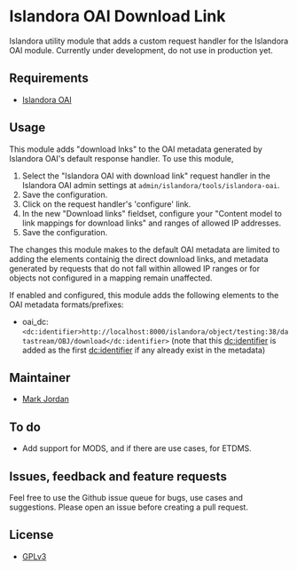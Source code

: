# Islandora OAI Download Link

Islandora utility module that adds a custom request handler for the Islandora OAI module. Currently under development, do not use in production yet.

## Requirements

* [Islandora OAI](https://github.com/Islandora/islandora_oai)

## Usage

This module adds "download lnks" to the OAI metadata generated by Islandora OAI's default response handler. To use this module,

1. Select the "Islandora OAI with download link" request handler in the Islandora OAI admin settings at `admin/islandora/tools/islandora-oai`. 
1. Save the configuration.
1. Click on the request handler's 'configure' link.
1. In the new "Download links" fieldset, configure your "Content model to link mappings for download links" and ranges of allowed IP addresses.
1. Save the configuration.

The changes this module makes to the default OAI metadata are limited to adding the elements containig the direct download links, and metadata generated by requests that do not fall within allowed IP ranges or for objects not configured in a mapping remain unaffected.

If enabled and configured, this module adds the following elements to the OAI metadata formats/prefixes:

* oai_dc: `<dc:identifier>http://localhost:8000/islandora/object/testing:38/datastream/OBJ/download</dc:identifier>` (note that this <dc:identifier> is added as the first <dc:identifier> if any already exist in the metadata)

## Maintainer

* [Mark Jordan](https://github.com/mjordan)

## To do

* Add support for MODS, and if there are use cases, for ETDMS.

## Issues, feedback and feature requests

Feel free to use the Github issue queue for bugs, use cases and suggestions. Please open an issue before creating a pull request.

## License

* [GPLv3](http://www.gnu.org/licenses/gpl-3.0.txt)
